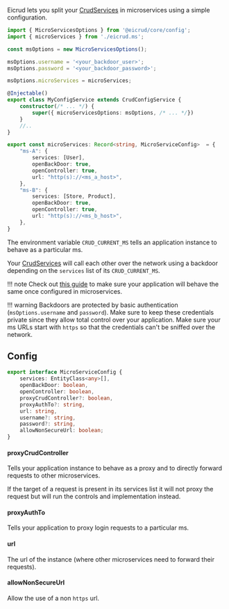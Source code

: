 Eicrud lets you split your [CrudServices](../services/definition.md) in microservices using a simple configuration.

```typescript title="eicrud.config.service.ts"
import { MicroServicesOptions } from '@eicrud/core/config';
import { microServices } from './eicrud.ms';

const msOptions = new MicroServicesOptions();

msOptions.username = '<your_backdoor_user>';
msOptions.password = '<your_backdoor_password>';

msOptions.microServices = microServices; 

@Injectable()
export class MyConfigService extends CrudConfigService {
    constructor(/* ... */) {
        super({ microServicesOptions: msOptions, /* ... */})
    }
    //..
}
```
```typescript title="eicrud.ms.ts"
export const microServices: Record<string, MicroServiceConfig>  = {
    "ms-A": {
        services: [User],
        openBackDoor: true,
        openController: true,
        url: "http(s)://<ms_a_host>",
    },
    "ms-B": {
        services: [Store, Product],
        openBackDoor: true,
        openController: true,
        url: "http(s)://<ms_b_host>",
    },
}
```

The environment variable `CRUD_CURRENT_MS` tells an application instance to behave as a particular ms. 

Your [CrudServices](../services/definition.md) will call each other over the network using a backdoor depending on the `services` list of its `CRUD_CURRENT_MS`.

!!! note
    Check out [this guide](./dollar-functions.md) to make sure your application will behave the same once configured in microservices.

!!! warning
    Backdoors are protected by basic authentication (`msOptions.username` and `password`). Make sure to keep these credentials private since they allow total control over your application. Make sure your ms URLs start with `https` so that the credentials can't be sniffed over the network.

## Config

```typescript
export interface MicroServiceConfig {
    services: EntityClass<any>[],
    openBackDoor: boolean,
    openController: boolean,
    proxyCrudController?: boolean,
    proxyAuthTo?: string,
    url: string,
    username?: string,
    password?: string,
    allowNonSecureUrl: boolean;
}
```

#### proxyCrudController

Tells your application instance to behave as a proxy and to directly forward requests to other microservices.

If the target of a request is present in its services list it will not proxy the request but will run the controls and implementation instead.

#### proxyAuthTo

Tells your application to proxy login requests to a particular ms.

#### url
The url of the instance (where other microservices need to forward their requests).

#### allowNonSecureUrl

Allow the use of a non `https` url.
